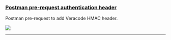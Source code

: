 ### [Postman pre-request authentication header](https://gist.github.com/ctcampbell/c82d895b0940c08408fb1800aa6718b0)

Postman pre-request to add Veracode HMAC header.

[![](https://img.shields.io/github/followers/ctcampbell?label=ctcampbell&style=social)](https://github.com/ctcampbell)

---